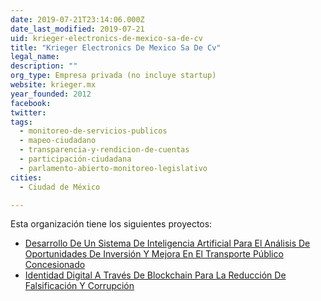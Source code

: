 ```yaml
---
date: 2019-07-21T23:14:06.000Z
date_last_modified: 2019-07-21
uid: krieger-electronics-de-mexico-sa-de-cv
title: "Krieger Electronics De Mexico Sa De Cv"
legal_name: 
description: ""
org_type: Empresa privada (no incluye startup)
website: krieger.mx
year_founded: 2012
facebook: 
twitter: 
tags:
  - monitoreo-de-servicios-publicos
  - mapeo-ciudadano
  - transparencia-y-rendicion-de-cuentas
  - participación-ciudadana
  - parlamento-abierto-monitoreo-legislativo
cities: 
  - Ciudad de México

---
```


Esta organización tiene los siguientes proyectos:

- [Desarrollo De Un Sistema De Inteligencia Artificial Para El Análisis De Oportunidades De Inversión Y Mejora En El Transporte Público Concesionado](/i/desarrollo-de-un-sistema-de-inteligencia-artificial-para-el-analisis-de-oportunidades-de-inversion-y-mejora-en-el-transporte-publico-concesionado.html)
- [Identidad Digital A Través De Blockchain Para La Reducción De Falsificación Y Corrupción](/i/identidad-digital-a-traves-de-blockchain-para-la-reduccion-de-falsificacion-y-corrupcion.html)
